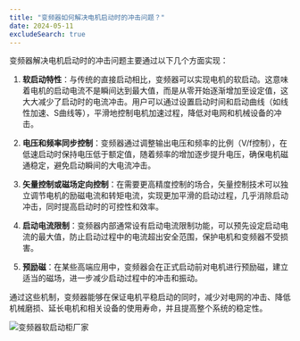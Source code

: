 ```yaml
---
title: "变频器如何解决电机启动时的冲击问题？"
date: 2024-05-11
excludeSearch: true
---
```

变频器解决电机启动时的冲击问题主要通过以下几个方面实现：

1. **软启动特性**：与传统的直接启动相比，变频器可以实现电机的软启动。这意味着电机的启动电流不是瞬间达到最大值，而是从零开始逐渐增加至设定值，这大大减少了启动时的电流冲击。用户可以通过设置启动时间和启动曲线（如线性加速、S曲线等），平滑地控制电机加速过程，降低对电网和机械设备的冲击。

2. **电压和频率同步控制**：变频器通过调整输出电压和频率的比例（V/f控制），在低速启动时保持电压低于额定值，随着频率的增加逐步提升电压，确保电机磁通稳定，避免启动瞬间的大电流冲击。

3. **矢量控制或磁场定向控制**：在需要更高精度控制的场合，矢量控制技术可以独立调节电机的励磁电流和转矩电流，实现更加平滑的启动过程，几乎消除启动冲击，同时提高启动时的可控性和效率。

4. **启动电流限制**：变频器内部通常设有启动电流限制功能，可以预先设定启动电流的最大值，防止启动过程中的电流超出安全范围，保护电机和变频器不受损害。

5. **预励磁**：在某些高端应用中，变频器会在正式启动前对电机进行预励磁，建立适当的磁场，进一步减少启动过程中的冲击和振动。

通过这些机制，变频器能够在保证电机平稳启动的同时，减少对电网的冲击、降低机械磨损、延长电机和相关设备的使用寿命，并且提高整个系统的稳定性。

![变频器软启动柜厂家](/images/01.jpg "变频器软启动柜厂家")

